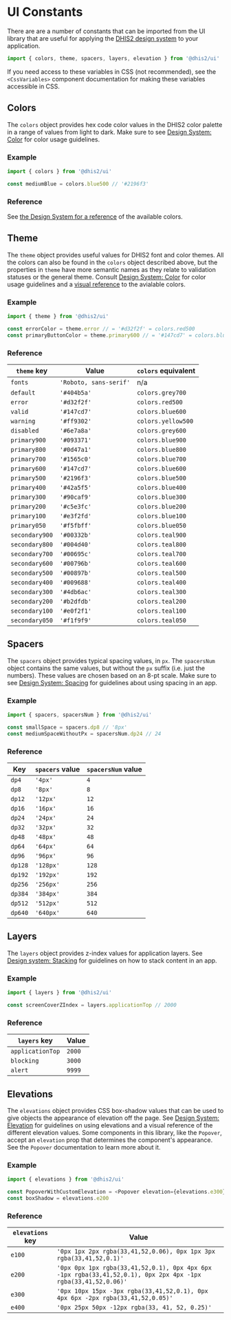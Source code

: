 # UI Constants

There are are a number of constants that can be imported from the UI library that are useful for applying the [DHIS2 design system](https://github.com/dhis2/design-system) to your application.

```js
import { colors, theme, spacers, layers, elevation } from '@dhis2/ui'
```

If you need access to these variables in CSS (not recommended), see the `<CssVariables>` component documentation for making these variables accessible in CSS.

## Colors

The `colors` object provides hex code color values in the DHIS2 color palette in a range of values from light to dark. Make sure to see [Design System: Color](https://github.com/dhis2/design-system/blob/master/principles/color.md) for color usage guidelines.

### Example

```js
import { colors } from '@dhis2/ui'

const mediumBlue = colors.blue500 // '#2196f3'
```

### Reference

See [the Design System for a reference](https://github.com/dhis2/design-system/blob/master/principles/color.md#color-scale-reference) of the available colors.

## Theme

The `theme` object provides useful values for DHIS2 font and color themes. All the colors can also be found in the `colors` object described above, but the properties in `theme` have more semantic names as they relate to validation statuses or the general theme. Consult [Design System: Color](https://github.com/dhis2/design-system/blob/master/principles/color.md) for color usage guidelines and a [visual reference](https://github.com/dhis2/design-system/blob/master/principles/color.md#color-scale-reference) to the avialable colors.

### Example

```js
import { theme } from '@dhis2/ui'

const errorColor = theme.error // = '#d32f2f' = colors.red500
const primaryButtonColor = theme.primary600 // = '#147cd7' = colors.blue600
```

### Reference

| `theme` key    | Value                  | `colors` equivalent |
| -------------- | ---------------------- | ------------------- |
| `fonts`        | `'Roboto, sans-serif'` | n/a                 |
| `default`      | `'#404b5a'`            | `colors.grey700`    |
| `error`        | `'#d32f2f'`            | `colors.red500`     |
| `valid`        | `'#147cd7'`            | `colors.blue600`    |
| `warning`      | `'#ff9302'`            | `colors.yellow500`  |
| `disabled`     | `'#6e7a8a'`            | `colors.grey600`    |
| `primary900`   | `'#093371'`            | `colors.blue900`    |
| `primary800`   | `'#0d47a1'`            | `colors.blue800`    |
| `primary700`   | `'#1565c0'`            | `colors.blue700`    |
| `primary600`   | `'#147cd7'`            | `colors.blue600`    |
| `primary500`   | `'#2196f3'`            | `colors.blue500`    |
| `primary400`   | `'#42a5f5'`            | `colors.blue400`    |
| `primary300`   | `'#90caf9'`            | `colors.blue300`    |
| `primary200`   | `'#c5e3fc'`            | `colors.blue200`    |
| `primary100`   | `'#e3f2fd'`            | `colors.blue100`    |
| `primary050`   | `'#f5fbff'`            | `colors.blue050`    |
| `secondary900` | `'#00332b'`            | `colors.teal900`    |
| `secondary800` | `'#004d40'`            | `colors.teal800`    |
| `secondary700` | `'#00695c'`            | `colors.teal700`    |
| `secondary600` | `'#00796b'`            | `colors.teal600`    |
| `secondary500` | `'#00897b'`            | `colors.teal500`    |
| `secondary400` | `'#009688'`            | `colors.teal400`    |
| `secondary300` | `'#4db6ac'`            | `colors.teal300`    |
| `secondary200` | `'#b2dfdb'`            | `colors.teal200`    |
| `secondary100` | `'#e0f2f1'`            | `colors.teal100`    |
| `secondary050` | `'#f1f9f9'`            | `colors.teal050`    |

## Spacers

The `spacers` object provides typical spacing values, in `px`. The `spacersNum` object contains the same values, but without the `px` suffix (i.e. just the numbers). These values are chosen based on an 8-pt scale. Make sure to see [Design System: Spacing](https://github.com/dhis2/design-system/blob/master/principles/layout.md#spacing) for guidelines about using spacing in an app.

### Example

```js
import { spacers, spacersNum } from '@dhis2/ui'

const smallSpace = spacers.dp8 // '8px'
const mediumSpaceWithoutPx = spacersNum.dp24 // 24
```

### Reference

| Key     | `spacers` value | `spacersNum` value |
| ------- | --------------- | ------------------ |
| `dp4`   | `'4px'`         | `4`                |
| `dp8`   | `'8px'`         | `8`                |
| `dp12`  | `'12px'`        | `12`               |
| `dp16`  | `'16px'`        | `16`               |
| `dp24`  | `'24px'`        | `24`               |
| `dp32`  | `'32px'`        | `32`               |
| `dp48`  | `'48px'`        | `48`               |
| `dp64`  | `'64px'`        | `64`               |
| `dp96`  | `'96px'`        | `96`               |
| `dp128` | `'128px'`       | `128`              |
| `dp192` | `'192px'`       | `192`              |
| `dp256` | `'256px'`       | `256`              |
| `dp384` | `'384px'`       | `384`              |
| `dp512` | `'512px'`       | `512`              |
| `dp640` | `'640px'`       | `640`              |

## Layers

The `layers` object provides z-index values for application layers. See [Design system: Stacking](https://github.com/dhis2/design-system/blob/master/principles/layout.md#stacking) for guidelines on how to stack content in an app.

### Example

```js
import { layers } from '@dhis2/ui'

const screenCoverZIndex = layers.applicationTop // 2000
```

### Reference

| `layers` key     | Value  |
| ---------------- | ------ |
| `applicationTop` | `2000` |
| `blocking`       | `3000` |
| `alert`          | `9999` |

## Elevations

The `elevations` object provides CSS box-shadow values that can be used to give objects the appearance of elevation off the page. See [Design System: Elevation]() for guidelines on using elevations and a visual reference of the different elevation values. Some components in this library, like the `Popover`, accept an `elevation` prop that determines the component's appearance. See the `Popover` documentation to learn more about it.

### Example

```js
import { elevations } from '@dhis2/ui'

const PopoverWithCustomElevation = <Popover elevation={elevations.e300} />
const boxShadow = elevations.e200
```

### Reference

| `elevations` key | Value                                                                                                         |
| ---------------- | ------------------------------------------------------------------------------------------------------------- |
| `e100`           | `'0px 1px 2px rgba(33,41,52,0.06), 0px 1px 3px rgba(33,41,52,0.1)'`                                           |
| `e200`           | `'0px 0px 1px rgba(33,41,52,0.1), 0px 4px 6px -1px rgba(33,41,52,0.1), 0px 2px 4px -1px rgba(33,41,52,0.06)'` |
| `e300`           | `'0px 10px 15px -3px rgba(33,41,52,0.1), 0px 4px 6px -2px rgba(33,41,52,0.05)'`                               |
| `e400`           | `'0px 25px 50px -12px rgba(33, 41, 52, 0.25)'`                                                                |

